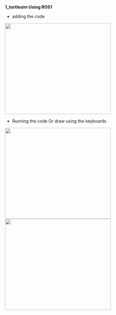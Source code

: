 **1_turtlesim Using ROS1**
- adding the code

<img src="https://github.com/DeemaEssam/turtlesim_Using_Ros1_And_ROs2/assets/106381596/0db21abc-d6fe-467e-a828-05e237905754" width="350" height="300">

- Running the code Or draw using the keyboards

<img src="https://github.com/DeemaEssam/turtlesim_Using_Ros1_And_ROs2/assets/106381596/b57b89a7-7d0e-4e64-a203-6d11728ea4e8" width="350" height="300">

<img src="https://github.com/DeemaEssam/turtlesim_Using_Ros1_And_ROs2/assets/106381596/de632460-a13f-48de-9a6f-cf7afb21169d" width="350" height="300">
